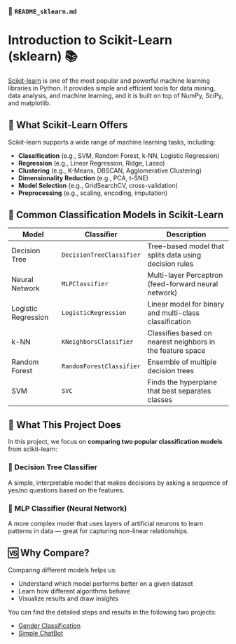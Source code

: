 
### 📘 `README_sklearn.md`

# Introduction to Scikit-Learn (sklearn) 📚

[Scikit-learn](https://scikit-learn.org/) is one of the most popular and powerful machine learning libraries in Python. It provides simple and efficient tools for data mining, data analysis, and machine learning, and it is built on top of NumPy, SciPy, and matplotlib.

## 🚀 What Scikit-Learn Offers

Scikit-learn supports a wide range of machine learning tasks, including:

- **Classification** (e.g., SVM, Random Forest, k-NN, Logistic Regression)
- **Regression** (e.g., Linear Regression, Ridge, Lasso)
- **Clustering** (e.g., K-Means, DBSCAN, Agglomerative Clustering)
- **Dimensionality Reduction** (e.g., PCA, t-SNE)
- **Model Selection** (e.g., GridSearchCV, cross-validation)
- **Preprocessing** (e.g., scaling, encoding, imputation)

## 🧠 Common Classification Models in Scikit-Learn

| Model | Classifier | Description |
|-------|------------|-------------|
| Decision Tree | `DecisionTreeClassifier` | Tree-based model that splits data using decision rules |
| Neural Network | `MLPClassifier` | Multi-layer Perceptron (feed-forward neural network) |
| Logistic Regression | `LogisticRegression` | Linear model for binary and multi-class classification |
| k-NN | `KNeighborsClassifier` | Classifies based on nearest neighbors in the feature space |
| Random Forest | `RandomForestClassifier` | Ensemble of multiple decision trees |
| SVM | `SVC` | Finds the hyperplane that best separates classes |

## 🔬 What This Project Does

In this project, we focus on **comparing two popular classification models** from scikit-learn:

### 🌳 Decision Tree Classifier
A simple, interpretable model that makes decisions by asking a sequence of yes/no questions based on the features.

### 🧠 MLP Classifier (Neural Network)
A more complex model that uses layers of artificial neurons to learn patterns in data — great for capturing non-linear relationships.

## 🆚 Why Compare?

Comparing different models helps us:

- Understand which model performs better on a given dataset
- Learn how different algorithms behave
- Visualize results and draw insights

You can find the detailed steps and results in the following two projects:

- [Gender Classification](./gender-classification/README.md)
- [Simple ChatBot](./simple-chat-bot/README.md)


